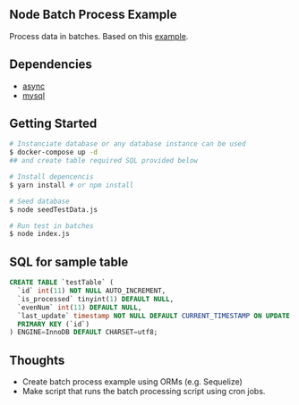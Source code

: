 ## Node Batch Process Example

Process data in batches.
Based on this
[example](!https://www.codexpedia.com/node-js/node-js-batch-process-records-in-parallel-from-mysql-table/).

## Dependencies 
- [async](!https://www.npmjs.com/package/async)
- [mysql](!https://www.npmjs.com/package/mysql)

## Getting Started

```sh
# Instanciate database or any database instance can be used
$ docker-compose up -d
## and create table required SQL provided below

# Install depencencis
$ yarn install # or npm install

# Seed database
$ node seedTestData.js

# Run test in batches
$ node index.js 
```

## SQL for sample table
```sql
CREATE TABLE `testTable` (
  `id` int(11) NOT NULL AUTO_INCREMENT,
  `is_processed` tinyint(1) DEFAULT NULL,
  `evenNum` int(11) DEFAULT NULL,
  `last_update` timestamp NOT NULL DEFAULT CURRENT_TIMESTAMP ON UPDATE CURRENT_TIMESTAMP,
  PRIMARY KEY (`id`)
) ENGINE=InnoDB DEFAULT CHARSET=utf8;
```

## Thoughts
- Create batch process example using ORMs (e.g. Sequelize)
- Make script that runs the batch processing script using cron jobs.